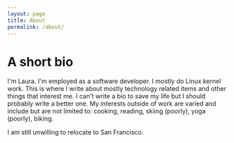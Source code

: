 ```yaml
---
layout: page
title: About
permalink: /about/
---
```


A short bio
===========

I'm Laura. I'm employed as a software developer. I mostly do Linux kernel work.
This is where I write about mostly technology related items and other things
that interest me. I can't write a bio to save my life but I should probably
write a better one. My interests outside of work are varied and include but
are not limited to: cooking, reading, skiing (poorly), yoga (poorly), biking.

I am still unwilling to relocate to San Francisco.
